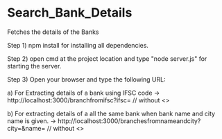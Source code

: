 # Search_Bank_Details
Fetches the details of the Banks

Step 1)
npm install for installing all dependencies.

Step 2) 
open cmd at the project location and type "node server.js" for starting the server.

Step 3)
Open your browser and type the following URL:

a) For Extracting details of a bank using IFSC code 
->   http://localhost:3000/branchfromifsc?ifsc=<ifsc code>
  // without <>
  
b) For extracting details of a all the same bank when bank name and city name is given.
->  http://localhost:3000/branchesfromnameandcity?city=<city>&name=<bank name>
// without <>

